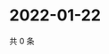 # 2022-01-22

共 0 条

<!-- BEGIN WEIBO -->
<!-- 最后更新时间 Sat Jan 22 2022 14:00:59 GMT+0800 (China Standard Time) -->

<!-- END WEIBO -->
